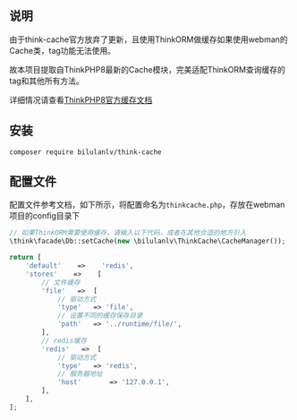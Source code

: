 ## 说明
由于think-cache官方放弃了更新，且使用ThinkORM做缓存如果使用webman的Cache类，tag功能无法使用。

故本项目提取自ThinkPHP8最新的Cache模块，完美适配ThinkORM查询缓存的tag和其他所有方法。

详细情况请查看[ThinkPHP8官方缓存文档](https://doc.thinkphp.cn/v8_0/caches.html)
## 安装
```shell
composer require bilulanlv/think-cache
```

## 配置文件
配置文件参考文档，如下所示，将配置命名为`thinkcache.php`，存放在webman项目的config目录下
```php
// 如果ThinkORM需要使用缓存，请输入以下代码，或者在其他合适的地方引入
\think\facade\Db::setCache(new \bilulanlv\ThinkCache\CacheManager());

return [
    'default'    =>    'redis',
    'stores'    =>    [
        // 文件缓存
        'file'   =>  [
            // 驱动方式
            'type'   => 'file',
            // 设置不同的缓存保存目录
            'path'   => '../runtime/file/',
        ],  
        // redis缓存
        'redis'   =>  [
            // 驱动方式
            'type'   => 'redis',
            // 服务器地址
            'host'       => '127.0.0.1',
        ],  
    ],
];
```